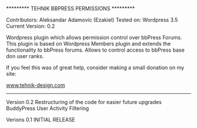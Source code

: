 ********* TEHNIK BBPRESS PERMISSIONS *********

Contributors: Aleksandar Adamovic (Ezakiel)
Tested on: Wordpress 3.5
Current Version: 0.2

Wordpress plugin which allows permission control over bbPress Forums. 
This plugin is based on Wordpress Members plugin and extends the functionality to bbPress forums.
Allows to control access to bbPress base don user ranks. 

If you feel this was of great help, consider making a small donation on my site:

www.tehnik-design.com

**********************************************

Version 0.2
Restructuring of the code for easier future upgrades
BuddyPress User Activity Filtering

Verions 0.1
INITIAL RELEASE
